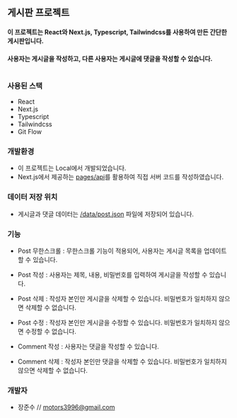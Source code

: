 ## **게시판 프로젝트**
#### 이 프로젝트는 React와 Next.js, Typescript, Tailwindcss를 사용하여 만든 간단한 게시판입니다.
#### 사용자는 게시글을 작성하고, 다른 사용자는 게시글에 댓글을 작성할 수 있습니다.
#

### **사용된 스택**
- React
- Next.js
- Typescript
- Tailwindcss
- Git Flow

### **개발환경**
- 이 프로젝트는 Local에서 개발되었습니다.
- Next.js에서 제공하는 [pages/api](src/pages/api/)를 활용하여 직접 서버 코드를 작성하였습니다.

### **데이터 저장 위치**
- 게시글과 댓글 데이터는 [/data/post.json](data/post.json) 파일에 저장되어 있습니다.

### **기능**

- Post 무한스크롤 : 무한스크롤 기능이 적용되어, 사용자는 게시글 목록을 업데이트할 수 있습니다.

- Post 작성 : 사용자는 제목, 내용, 비밀번호를 입력하여 게시글을 작성할 수 있습니다.

- Post 삭제 : 작성자 본인만 게시글을 삭제할 수 있습니다. 비밀번호가 일치하지 않으면 삭제할 수 없습니다.

- Post 수정 : 작성자 본인만 게시글을 수정할 수 있습니다. 비밀번호가 일치하지 않으면 수정할 수 없습니다.

- Comment 작성 : 사용자는 댓글을 작성할 수 있습니다.

- Comment 삭제 : 작성자 본인만 댓글을 삭제할 수 있습니다. 비밀번호가 일치하지 않으면 삭제할 수 없습니다.

### **개발자**
- 장준수 // motors3996@gmail.com